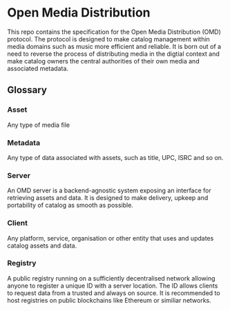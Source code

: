 # Open Media Distribution

This repo contains the specification for the Open Media Distribution (OMD) protocol. The protocol is designed to make catalog management within media domains such as music more efficient and reliable. It is born out of a need to reverse the process of distributing media in the digtial context and make catalog owners the central authorities of their own media and associated metadata.

## Glossary

### Asset
Any type of media file

### Metadata
Any type of data associated with assets, such as title, UPC, ISRC and so on.

### Server
An OMD server is a backend-agnostic system exposing an interface for retrieving assets and data. It is designed to make delivery, upkeep and portability of catalog as smooth as possible.

### Client
Any platform, service, organisation or other entity that uses and updates catalog assets and data.

### Registry
A public registry running on a sufficiently decentralised network allowing anyone to register a unique ID with a server location. The ID allows clients to request data from a trusted and always on source. It is recommended to host registries on public blockchains like Ethereum or similiar networks.
